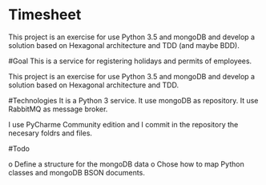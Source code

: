 # Timesheet

This project is an exercise for use Python 3.5 and mongoDB and develop a solution based on Hexagonal architecture and TDD (and maybe BDD).

#Goal
This is a service for registering holidays and permits of employees.

This project is an exercise for use Python 3.5 and mongoDB and develop a solution based on Hexagonal architecture and TDD.

#Technologies
It is a Python 3 service.
It use mongoDB as repository.
It use RabbitMQ as message broker.

I use PyCharme Community edition and I commit in the repository the necesary foldrs and files.


#Todo

o Define a structure for the mongoDB data
o Chose how to map Python classes and mongoDB BSON documents.
